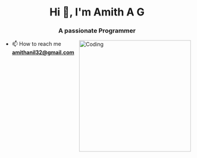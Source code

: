 <h1 align="center">Hi 👋, I'm Amith A G</h1>
<h3 align="center">A passionate Programmer</h3>
<img align="right" alt="Coding" width="300" src="https://media.tenor.com/PsKFAPSiQ5wAAAAi/white-opal-jewel-shells.gif">

- 📫 How to reach me **amithanil32@gmail.com**






